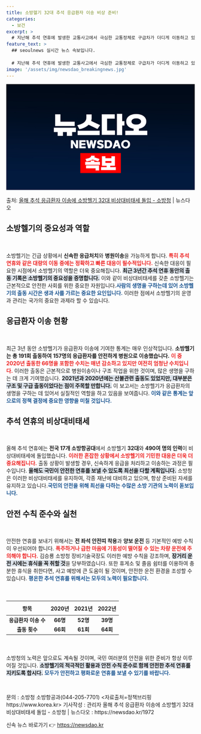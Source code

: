 ```yaml
---
title: 소방헬기 32대 추석 응급환자 이송 비상 준비!
categories:
  - 보건
excerpt: >
  # 지난해 추석 연휴에 발생한 교통사고에서 극심한 교통정체로 구급차가 더디게 이동하고 있던 그 때, 충남 소…
feature_text: >
  ## seoulnews 실시간 뉴스 속보입니다.

  # 지난해 추석 연휴에 발생한 교통사고에서 극심한 교통정체로 구급차가 더디게 이동하고 있던 그 때, 충남 소…
image: '/assets/img/newsdao_breakingnews.jpg'
---
```


![뉴스다오 속보](/assets/img/newsdao_breakingnews.jpg)

<p>출처: <a href="https://newsdao.kr/1972" rel="dofollow">올해 추석 응급환자 이송에 소방헬기 32대 비상대비태세 돌입 - 소방청</a> | 뉴스다오</p>

<h2 data-ke-size="size26">소방헬기의 중요성과 역할</h2>
<p data-ke-size="size16">&nbsp;</p>
소방헬기는 긴급 상황에서 <b>신속한 응급처치</b>와 <b>병원이송</b>을 가능하게 합니다. <b><span style="color: #ee2323;">특히 추석 연휴와 같은 대량의 이동 중에는 정확하고 빠른 대응이 필수적입니다.</span></b> 신속한 대응이 필요한 시점에서 소방헬기의 역할은 더욱 중요해집니다. <b><span style="background-color: #21538527;">최근 3년간 추석 연휴 동안의 출동 기록은 소방헬기의 중요성을 증명합니다.</span></b> 이와 같이 비상대비태세를 갖춘 소방헬기는 근본적으로 안전한 사회를 위한 중요한 자원입니다.<b><span style="color: #1a5490;">사람의 생명을 구하는데 있어 소방헬기의 출동 시간은 생과 사를 가르는 중요한 요인입니다.</span></b> 이러한 점에서 소방헬기의 운영과 관리는 국가의 중요한 과제라 할 수 있습니다.</p>

<h2 data-ke-size="size26">응급환자 이송 현황</h2>
<p data-ke-size="size16">&nbsp;</p>
최근 3년 동안 소방헬기가 응급환자 이송에 기여한 통계는 매우 인상적입니다. <b>소방헬기는 총 191회 출동하여</b> <b>157명의 응급환자를 안전하게 병원으로 이송했습니다.</b> <b><span style="color: #ee2323;">이 중 2020년 출동한 66명을 포함한 수치는 매년 감소하고 있지만 여전히 엄청난 수치입니다.</span></b> 이러한 출동은 근본적으로 병원이송이나 구조 작업을 위한 것이며, 많은 생명을 구하는 데 크게 기여했습니다. <b><span style="background-color: #21538527;">2021년과 2020년에는 산불관련 출동도 있었지만, 대부분은 구조 및 구급 출동이었다는 점이 주목할 만합니다.</span></b> 이 보고서는 소방헬기가 응급환자의 생명을 구하는 데 있어서 실질적인 역할을 하고 있음을 보여줍니다. <b><span style="color: #1a5490;">이와 같은 통계는 앞으로의 정책 결정에 중요한 영향을 미칠 것입니다.</span></b>

<h2 data-ke-size="size26">추석 연휴의 비상대비태세</h2>
<p data-ke-size="size16">&nbsp;</p>
올해 추석 연휴에는 <b>전국 17개 소방항공대</b>에서 소방헬기 <b>32대</b>와 <b>490여 명의 인력</b>이 비상대비태세에 돌입했습니다. <b><span style="color: #ee2323;">이러한 혼잡한 상황에서 소방헬기의 기민한 대응은 더욱 더 중요해집니다.</span></b> 출동 상황이 발생할 경우, 신속하게 응급을 처리하고 이송하는 과정은 필수입니다. <b><span style="background-color: #21538527;">올해도 국민이 안전한 연휴를 보낼 수 있도록 최선을 다할 계획입니다.</span></b> 소방청은 이러한 비상대비태세를 유지하여, 각종 재난에 대비하고 있으며, 항상 준비된 자세를 유지하고 있습니다.<b><span style="color: #1a5490;">국민의 안전을 위해 최선을 다하는 수많은 소방 기관의 노력이 돋보입니다.</span></b>

<h2 data-ke-size="size26">안전 수칙 준수와 실천</h2>
<p data-ke-size="size16">&nbsp;</p>
안전한 연휴를 보내기 위해서는 <b>전 좌석 안전띠 착용</b>과 <b>양보 운전</b> 등 기본적인 예방 수칙이 우선되어야 합니다. <b><span style="color: #ee2323;">폭주하거나 급한 마음에 기동성이 떨어질 수 있는 차량 운전에 주의해야 합니다.</span></b> 김승룡 소방청 장비기술국장도 이러한 예방 수칙을 강조하며, <b><span style="background-color: #21538527;">장거리 운전 시에는 휴식을 꼭 취할 것</span></b>을 당부하였습니다. 또한 휴게소 및 졸음 쉼터를 이용하여 충분한 휴식을 취한다면, 사고 예방에 큰 도움이 될 것이며, 안전한 운전 환경을 조성할 수 있습니다. <b><span style="color: #1a5490;">평온한 추석 연휴를 위해서는 모두의 노력이 필요합니다.</span></b>

<p data-ke-size="size16">&nbsp;</p>
<div style="margin: 20px 0;">
    <table style="width: 100%; border-collapse: collapse;">
        <thead>
            <tr>
                <th style="text-align: center; height: 30px;"><b>항목</b></th>
                <th style="text-align: center; height: 30px;"><b>2020년</b></th>
                <th style="text-align: center; height: 30px;"><b>2021년</b></th>
                <th style="text-align: center; height: 30px;"><b>2022년</b></th>
            </tr>
        </thead>
        <tbody>
            <tr>
                <td style="text-align: center; height: 17px;"><b>응급환자 이송 수</b></td>
                <td style="text-align: center; height: 17px;"><b>66명</b></td>
                <td style="text-align: center; height: 17px;"><b>52명</b></td>
                <td style="text-align: center; height: 17px;"><b>39명</b></td>
            </tr>
            <tr>
                <td style="text-align: center; height: 17px;"><b>출동 횟수</b></td>
                <td style="text-align: center; height: 17px;"><b>66회</b></td>
                <td style="text-align: center; height: 17px;"><b>61회</b></td>
                <td style="text-align: center; height: 17px;"><b>64회</b></td>
            </tr>
        </tbody>
    </table>
</div>

<p data-ke-size="size16">&nbsp;</p>
소방청의 노력은 앞으로도 계속될 것이며, 국민 여러분의 안전을 위한 준비가 항상 이루어질 것입니다. <b><span style="background-color: #21538527;">소방헬기의 적극적인 활용과 안전 수칙 준수로 함께 안전한 추석 연휴를 지키도록 합시다.</span></b> <b><span style="color: #1a5490;">모두가 안전하고 평화로운 연휴를 보낼 수 있기를 바랍니다.</span></b> 

<p data-ke-size="size16">&nbsp;</p>
문의 : 소방청 소방항공과(044-205-7701)  
<자료출처=정책브리핑 https://www.korea.kr>  
기사작성 : 관리자  
올해 추석 응급환자 이송에 소방헬기 32대 비상대비태세 돌입 - 소방청 | 뉴스다오  : https://newsdao.kr/1972 

신속 뉴스 바로가기 👉 <a href="https://newsdao.kr" rel="dofollow">https://newsdao.kr</a>


